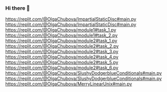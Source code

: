 ### Hi there 👋

<!--
**ChubovaOlga205/ChubovaOlga205** is a ✨ _special_ ✨ repository because its `README.md` (this file) appears on your GitHub profile.

Here are some ideas to get you started:

- 🔭 I’m currently working on ...
- 🌱 I’m currently learning ...
- 👯 I’m looking to collaborate on ...
- 🤔 I’m looking for help with ...
- 💬 Ask me about ...
- 📫 How to reach me: ...
- 😄 Pronouns: ...
- ⚡ Fun fact: ...
-->
https://replit.com/@OlgaChubova/ImpartialStaticDisc#main.py
https://replit.com/@OlgaChubova/ImpartialStaticDisc#main.py
https://replit.com/@OlgaChubova/module1#task_1.py
https://replit.com/@OlgaChubova/module1#task_2.py
https://replit.com/@OlgaChubova/module2#task_1.py
https://replit.com/@OlgaChubova/module2#task_2.py
https://replit.com/@OlgaChubova/module2#task_3.py
https://replit.com/@OlgaChubova/module2#task_4.py
https://replit.com/@OlgaChubova/module2#task_5.py
https://replit.com/@OlgaChubova/module2#task_6.py
https://replit.com/@OlgaChubova/SlushyDodgerblueConditionals#main.py
https://replit.com/@OlgaChubova/SlushyDodgerblueConditionals#main.py
https://replit.com/@OlgaChubova/MerryLinearUnix#main.py
